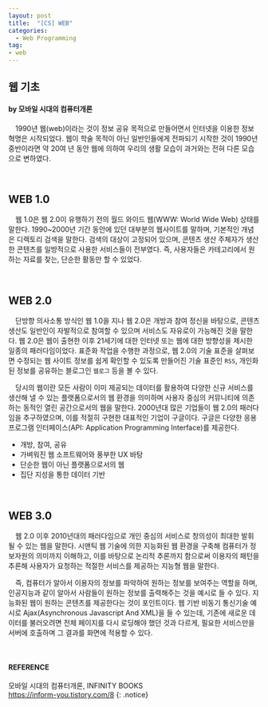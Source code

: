 ```yaml
---
layout: post
title:  "[CS] WEB"
categories:
  - Web Programming
tag:
- web
---
```


## 웹 기초
#### by 모바일 시대의 컴퓨터개론

　1990년 웹(web)이라는 것이 정보 공유 목적으로 만들어면서 인터넷을 이용한 정보 혁명은 시작되었다. 웹이 학술 목적이 아닌 일반인들에게 전파되기 시작한 것이 1990년 중반이라면 약 20여 년 동안 웹에 의하여 우리의 생활 모습이 과거와는 전혀 다른 모습으로 변하였다.

<br>

## WEB 1.0

　웹 1.0은 웹 2.0이 유행하기 전의 월드 와이드 웹(WWW: World Wide Web) 상태를 말한다. 1990~2000년 기간 동안에 있던 대부분의 웹사이트를 말하며, 기본적인 개념은 디렉토리 검색을 말한다. 검색의 대상이 고정되어 있으며, 콘텐츠 생산 주체자가 생산한 콘텐츠를 일방적으로 사용한 서비스들이 전부였다. 즉, 사용자들은 카테고리에서 원하는 자료를 찾는, 단순한 활동만 할 수 있었다.

<br>

## WEB 2.0

　단방향 의사소통 방식인 웹 1.0을 지나 웹 2.0은 개방과 참여 정신을 바탕으로, 콘텐츠 생산도 일반인이 자발적으로 참여할 수 있으며 서비스도 자유로이 가능해진 것을 말한다. 웹 2.0은 웹이 출현한 이후 21세기에 대한 인터넷 또는 웹에 대한 방향성을 제시한 일종의 패러다임이었다. 표준화 작업을 수행한 과정으로, 웹 2.0의 기술 표준을 살펴보면 수정되는 웹 사이트 정보를 쉽게 확인할 수 있도록 만들어진 기술 표준인 `RSS`, 개인화된 정보를 공유하는 블로그인 `웹로그` 등을 볼 수 있다.

　당시의 웹이란 모든 사람이 이미 제공되는 데이터를 활용하여 다양한 신규 서비스를 생산해 낼 수 있는 플랫폼으로서의 웹 환경을 의미하며 사용자 중심의 커뮤니티에 의존하는 동적인 열린 공간으로서의 웹을 말한다. 2000년대 많은 기업들이 웹 2.0의 패러다임을 추구하였으며, 이를 적절히 구현한 대표적인 기업이 구글이다. 구글은 다양한 응용 프로그램 인터페이스(API: Application Programming Interface)를 제공한다.

* 개방, 참여, 공유  
* 가벼워진 웹 소프트웨어와 풍부한 UX 바탕  
* 단순한 웹이 아닌 플랫폼으로서의 웹  
* 집단 지성을 통한 데이터 기반  

<br>

## WEB 3.0

　웹 2.0 이후 2010년대의 패러다임으로 개인 중심의 서비스로 창의성이 최대한 발휘될 수 있는 웹을 말한다. 시맨틱 웹 기술에 의한 지능화된 웹 환경을 구축해 컴퓨터가 정보자원의 의미까지 이해하고, 이를 바탕으로 논리적 추론까지 함으로써 이용자의 패턴을 추론해 사용자가 요청하는 적절한 서비스를 제공하는 지능형 웹을 말한다.

　즉, 컴퓨터가 알아서 이용자의 정보를 파악하여 원하는 정보를 보여주는 역할을 하며, 인공지능과 같이 알아서 사람들이 원하는 정보를 출력해주는 것을 예시로 들 수 있다. 지능화된 웹이 원하는 콘텐츠를 제공한다는 것이 포인트이다. 웹 기반 비동기 통신기술 예시로 Ajax(Asynchronous Javascript And XML)을 들 수 있는데, 기존에 새로운 데이터를 불러오려면 전체 페이지를 다시 로딩해야 했던 것과 다르게, 필요한 서비스만을 서버에 호출하며 그 결과를 화면에 적용할 수 있다.

<br>

#### REFERENCE
모바일 시대의 컴퓨터개론, INFINITY BOOKS <br>
https://inform-you.tistory.com/8
{: .notice}